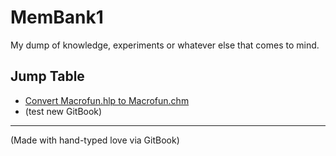 # MemBank1

My dump of knowledge, experiments or whatever else that comes to mind.

## Jump Table

* [Convert Macrofun.hlp to Macrofun.chm](/convert-macrofunhlp-to-macrofunchm.md)
* \(test new GitBook\)

---

\(Made with hand-typed love via GitBook\)

